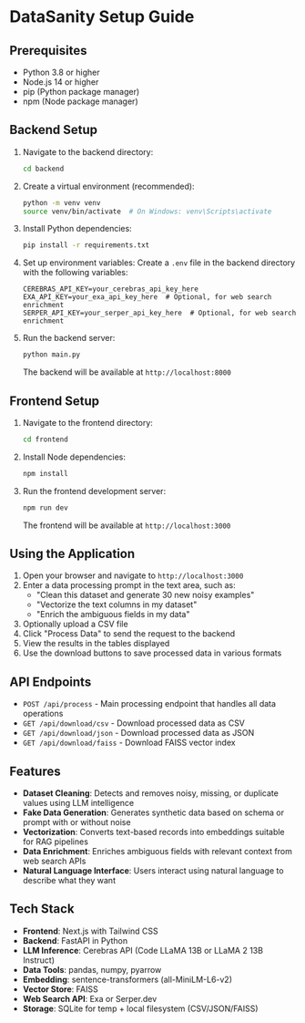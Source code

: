 # DataSanity Setup Guide

## Prerequisites

- Python 3.8 or higher
- Node.js 14 or higher
- pip (Python package manager)
- npm (Node package manager)

## Backend Setup

1. Navigate to the backend directory:
   ```bash
   cd backend
   ```

2. Create a virtual environment (recommended):
   ```bash
   python -m venv venv
   source venv/bin/activate  # On Windows: venv\Scripts\activate
   ```

3. Install Python dependencies:
   ```bash
   pip install -r requirements.txt
   ```

4. Set up environment variables:
   Create a `.env` file in the backend directory with the following variables:
   ```env
   CEREBRAS_API_KEY=your_cerebras_api_key_here
   EXA_API_KEY=your_exa_api_key_here  # Optional, for web search enrichment
   SERPER_API_KEY=your_serper_api_key_here  # Optional, for web search enrichment
   ```

5. Run the backend server:
   ```bash
   python main.py
   ```
   The backend will be available at `http://localhost:8000`

## Frontend Setup

1. Navigate to the frontend directory:
   ```bash
   cd frontend
   ```

2. Install Node dependencies:
   ```bash
   npm install
   ```

3. Run the frontend development server:
   ```bash
   npm run dev
   ```
   The frontend will be available at `http://localhost:3000`

## Using the Application

1. Open your browser and navigate to `http://localhost:3000`
2. Enter a data processing prompt in the text area, such as:
   - "Clean this dataset and generate 30 new noisy examples"
   - "Vectorize the text columns in my dataset"
   - "Enrich the ambiguous fields in my data"
3. Optionally upload a CSV file
4. Click "Process Data" to send the request to the backend
5. View the results in the tables displayed
6. Use the download buttons to save processed data in various formats

## API Endpoints

- `POST /api/process` - Main processing endpoint that handles all data operations
- `GET /api/download/csv` - Download processed data as CSV
- `GET /api/download/json` - Download processed data as JSON
- `GET /api/download/faiss` - Download FAISS vector index

## Features

- **Dataset Cleaning**: Detects and removes noisy, missing, or duplicate values using LLM intelligence
- **Fake Data Generation**: Generates synthetic data based on schema or prompt with or without noise
- **Vectorization**: Converts text-based records into embeddings suitable for RAG pipelines
- **Data Enrichment**: Enriches ambiguous fields with relevant context from web search APIs
- **Natural Language Interface**: Users interact using natural language to describe what they want

## Tech Stack

- **Frontend**: Next.js with Tailwind CSS
- **Backend**: FastAPI in Python
- **LLM Inference**: Cerebras API (Code LLaMA 13B or LLaMA 2 13B Instruct)
- **Data Tools**: pandas, numpy, pyarrow
- **Embedding**: sentence-transformers (all-MiniLM-L6-v2)
- **Vector Store**: FAISS
- **Web Search API**: Exa or Serper.dev
- **Storage**: SQLite for temp + local filesystem (CSV/JSON/FAISS)
